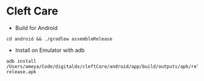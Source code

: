 # Cleft Care

- Build for Android

```shell
cd android && ./gradlew assembleRelease
```

- Install on Emulator with adb

```shell
adb install /Users/ameya/Code/digitaldx/cleftCare/android/app/build/outputs/apk/release/app-release.apk
```
